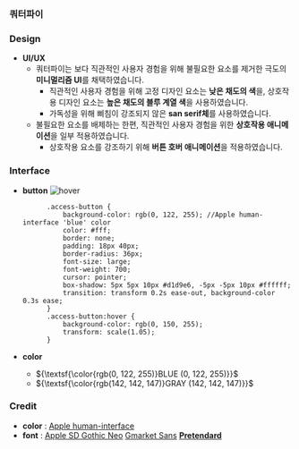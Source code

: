 ### 쿼터파이

### Design
+ **UI/UX**
  + 쿼터파이는 보다 직관적인 사용자 경험을 위해 불필요한 요소를 제거한 극도의 **미니멀리즘 UI**를 채택하였습니다.
    + 직관적인 사용자 경험을 위해 고정 디자인 요소는 **낮은 채도의 색**을, 상호작용 디자인 요소는 **높은 채도의 블루 계열 색**을 사용하였습니다.
    + 가독성을 위해 삐침이 강조되지 않은 **san serif체**를 사용하였습니다.
  + 불필요한 요소를 배제하는 한편, 직관적인 사용자 경험을 위한 **상호작용 애니메이션**을 일부 적용하였습니다.
    + 상호작용 요소를 강조하기 위해 **버튼 호버 애니메이션**을 적용하였습니다.
      
### Interface
+ **button**
  ![hover](https://github.com/qpi-labels/qpi-labels.github.io/blob/cf5ccdca1aae841e1974f232eabb6522db81e396/image%20source/hover.gif)
  ```
        .access-button {
            background-color: rgb(0, 122, 255); //Apple human-interface 'blue' color
            color: #fff;
            border: none;
            padding: 18px 40px;
            border-radius: 36px;
            font-size: large;
            font-weight: 700;
            cursor: pointer;
            box-shadow: 5px 5px 10px #d1d9e6, -5px -5px 10px #ffffff;
            transition: transform 0.2s ease-out, background-color 0.3s ease;
        }
        .access-button:hover {
            background-color: rgb(0, 150, 255);
            transform: scale(1.05);
        }
  ```
+ **color**

  + ${\textsf{\color{rgb(0, 122, 255)}BLUE (0, 122, 255)}}$
  + ${\textsf{\color{rgb(142, 142, 147)}GRAY (142, 142, 147)}}$

### Credit
+ **color** : [Apple human-interface](https://developer.apple.com/design/human-interface-guidelines/color)
+ **font** : [Apple SD Gothic Neo](https://support.apple.com/ko-kr/103203) [Gmarket Sans](https://corp.gmarket.com/fonts/) [**Pretendard**](https://github.com/orioncactus/pretendard)
